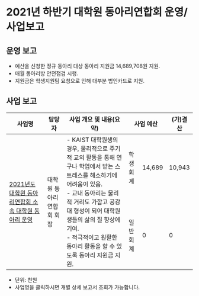 2021년 하반기 대학원 동아리연합회 운영/사업보고
===

## 운영 보고
- 예산을 신청한 정규 동아리 대상 동아리 지원금 14,689,708원 지원.
- 매월 동아리방 안전점검 시행.
- 지원금은 학생지원팀 요청으로 인해 대부분 법인카드로 지원.

## 사업 보고
<table>
<thead>
  <tr>
    <th>사업명</th>
    <th>담당자</th>
    <th>사업 개요 및 내용(요약)</th>
    <th colspan="2">사업 예산</th>
    <th>(가)결산</th>
  </tr>
</thead>
<tbody>
  <tr>
    <td rowspan="2"><a href="2021년-하반기-대학원-총학생회-자치단체-사업보고서/대학원-동아리연합회-2021년도-대학원-동아리연합회-소속-대학원-동아리-운영.md"> 2021년도 대학원 동아리연합회 소속 대학원 동아리 운영</a></td>
    <td rowspan="2">대학원 동아리연합회 회장</td>
    <td rowspan="2">- KAIST 대학원생의 경우, 물리적으로 주기적 교외 활동을 통해 연구나 학업에서 받는 스트레스를 해소하기에 어려움이 있음.<br>- 교내 동아리는 물리적 거리도 가깝고 공감대 형성이 되어 대학원생들의 삶의 질 향상에 기여.<br>- 적극적이고 원활한 동아리 활동을 할 수 있도록 동아리 지원금 지원.</td>
    <td>학생회계</td>
    <td>14,689</td>
    <td>10,943</td>
  </tr>
  
  <tr>
    <td>일반회계</td>
    <td>0</td>
    <td>0</td>
  </tr>
 
</tbody>
</table>
  
- 단위: 천원
- 사업명을 클릭하시면 개별 상세 보고서 조회가 가능합니다.


